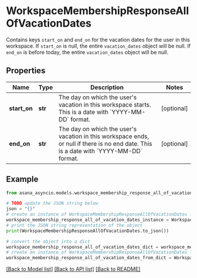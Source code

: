 # WorkspaceMembershipResponseAllOfVacationDates

Contains keys `start_on` and `end_on` for the vacation dates for the user in this workspace. If `start_on` is null, the entire `vacation_dates` object will be null. If `end_on` is before today, the entire `vacation_dates` object will be null.

## Properties

Name | Type | Description | Notes
------------ | ------------- | ------------- | -------------
**start_on** | **str** | The day on which the user&#39;s vacation in this workspace starts. This is a date with &#x60;YYYY-MM-DD&#x60; format. | [optional] 
**end_on** | **str** | The day on which the user&#39;s vacation in this workspace ends, or null if there is no end date. This is a date with &#x60;YYYY-MM-DD&#x60; format. | [optional] 

## Example

```python
from asana_asyncio.models.workspace_membership_response_all_of_vacation_dates import WorkspaceMembershipResponseAllOfVacationDates

# TODO update the JSON string below
json = "{}"
# create an instance of WorkspaceMembershipResponseAllOfVacationDates from a JSON string
workspace_membership_response_all_of_vacation_dates_instance = WorkspaceMembershipResponseAllOfVacationDates.from_json(json)
# print the JSON string representation of the object
print(WorkspaceMembershipResponseAllOfVacationDates.to_json())

# convert the object into a dict
workspace_membership_response_all_of_vacation_dates_dict = workspace_membership_response_all_of_vacation_dates_instance.to_dict()
# create an instance of WorkspaceMembershipResponseAllOfVacationDates from a dict
workspace_membership_response_all_of_vacation_dates_from_dict = WorkspaceMembershipResponseAllOfVacationDates.from_dict(workspace_membership_response_all_of_vacation_dates_dict)
```
[[Back to Model list]](../README.md#documentation-for-models) [[Back to API list]](../README.md#documentation-for-api-endpoints) [[Back to README]](../README.md)


